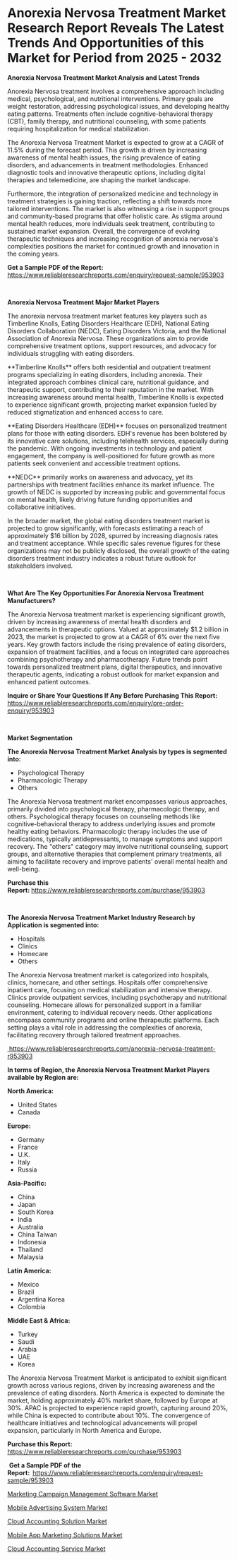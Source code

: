 <p><h1>Anorexia Nervosa Treatment Market Research Report Reveals The Latest Trends And Opportunities of this Market for Period from 2025 - 2032</h1></p><p><strong>Anorexia Nervosa Treatment Market Analysis and Latest Trends</strong></p>
<p><p>Anorexia Nervosa treatment involves a comprehensive approach including medical, psychological, and nutritional interventions. Primary goals are weight restoration, addressing psychological issues, and developing healthy eating patterns. Treatments often include cognitive-behavioral therapy (CBT), family therapy, and nutritional counseling, with some patients requiring hospitalization for medical stabilization. </p><p>The Anorexia Nervosa Treatment Market is expected to grow at a CAGR of 11.5% during the forecast period. This growth is driven by increasing awareness of mental health issues, the rising prevalence of eating disorders, and advancements in treatment methodologies. Enhanced diagnostic tools and innovative therapeutic options, including digital therapies and telemedicine, are shaping the market landscape. </p><p>Furthermore, the integration of personalized medicine and technology in treatment strategies is gaining traction, reflecting a shift towards more tailored interventions. The market is also witnessing a rise in support groups and community-based programs that offer holistic care. As stigma around mental health reduces, more individuals seek treatment, contributing to sustained market expansion. Overall, the convergence of evolving therapeutic techniques and increasing recognition of anorexia nervosa's complexities positions the market for continued growth and innovation in the coming years.</p></p>
<p><strong>Get a Sample PDF of the Report:&nbsp;</strong> <a href="https://www.reliableresearchreports.com/enquiry/request-sample/953903?utm_campaign=7&utm_medium=2&utm_source=Github&utm_content=ia&utm_term=07032025&utm_id=anorexia-nervosa-treatment">https://www.reliableresearchreports.com/enquiry/request-sample/953903</a></p>
<p>&nbsp;</p>
<p><strong>Anorexia Nervosa Treatment Major Market Players</strong></p>
<p><p>The anorexia nervosa treatment market features key players such as Timberline Knolls, Eating Disorders Healthcare (EDH), National Eating Disorders Collaboration (NEDC), Eating Disorders Victoria, and the National Association of Anorexia Nervosa. These organizations aim to provide comprehensive treatment options, support resources, and advocacy for individuals struggling with eating disorders.</p><p>**Timberline Knolls** offers both residential and outpatient treatment programs specializing in eating disorders, including anorexia. Their integrated approach combines clinical care, nutritional guidance, and therapeutic support, contributing to their reputation in the market. With increasing awareness around mental health, Timberline Knolls is expected to experience significant growth, projecting market expansion fueled by reduced stigmatization and enhanced access to care.</p><p>**Eating Disorders Healthcare (EDH)** focuses on personalized treatment plans for those with eating disorders. EDH's revenue has been bolstered by its innovative care solutions, including telehealth services, especially during the pandemic. With ongoing investments in technology and patient engagement, the company is well-positioned for future growth as more patients seek convenient and accessible treatment options.</p><p>**NEDC** primarily works on awareness and advocacy, yet its partnerships with treatment facilities enhance its market influence. The growth of NEDC is supported by increasing public and governmental focus on mental health, likely driving future funding opportunities and collaborative initiatives.</p><p>In the broader market, the global eating disorders treatment market is projected to grow significantly, with forecasts estimating a reach of approximately $16 billion by 2028, spurred by increasing diagnosis rates and treatment acceptance. While specific sales revenue figures for these organizations may not be publicly disclosed, the overall growth of the eating disorders treatment industry indicates a robust future outlook for stakeholders involved.</p></p>
<p>&nbsp;</p>
<p><strong>What Are The Key Opportunities For Anorexia Nervosa Treatment Manufacturers?</strong></p>
<p><p>The Anorexia Nervosa treatment market is experiencing significant growth, driven by increasing awareness of mental health disorders and advancements in therapeutic options. Valued at approximately $1.2 billion in 2023, the market is projected to grow at a CAGR of 6% over the next five years. Key growth factors include the rising prevalence of eating disorders, expansion of treatment facilities, and a focus on integrated care approaches combining psychotherapy and pharmacotherapy. Future trends point towards personalized treatment plans, digital therapeutics, and innovative therapeutic agents, indicating a robust outlook for market expansion and enhanced patient outcomes.</p></p>
<p><strong>Inquire or Share Your Questions If Any Before Purchasing This Report:</strong> <a href="https://www.reliableresearchreports.com/enquiry/pre-order-enquiry/953903?utm_campaign=7&utm_medium=2&utm_source=Github&utm_content=ia&utm_term=07032025&utm_id=anorexia-nervosa-treatment">https://www.reliableresearchreports.com/enquiry/pre-order-enquiry/953903</a></p>
<p>&nbsp;</p>
<p><strong>Market Segmentation</strong></p>
<p><strong>The Anorexia Nervosa Treatment Market Analysis by types is segmented into:</strong></p>
<p><ul><li>Psychological Therapy</li><li>Pharmacologic Therapy</li><li>Others</li></ul></p>
<p><p>The Anorexia Nervosa treatment market encompasses various approaches, primarily divided into psychological therapy, pharmacologic therapy, and others. Psychological therapy focuses on counseling methods like cognitive-behavioral therapy to address underlying issues and promote healthy eating behaviors. Pharmacologic therapy includes the use of medications, typically antidepressants, to manage symptoms and support recovery. The "others" category may involve nutritional counseling, support groups, and alternative therapies that complement primary treatments, all aiming to facilitate recovery and improve patients' overall mental health and well-being.</p></p>
<p><strong>Purchase this Report:&nbsp;</strong><a href="https://www.reliableresearchreports.com/purchase/953903?utm_campaign=7&utm_medium=2&utm_source=Github&utm_content=ia&utm_term=07032025&utm_id=anorexia-nervosa-treatment">https://www.reliableresearchreports.com/purchase/953903</a></p>
<p>&nbsp;</p>
<p><strong>The Anorexia Nervosa Treatment Market Industry Research by Application is segmented into:</strong></p>
<p><ul><li>Hospitals</li><li>Clinics</li><li>Homecare</li><li>Others</li></ul></p>
<p><p>The Anorexia Nervosa treatment market is categorized into hospitals, clinics, homecare, and other settings. Hospitals offer comprehensive inpatient care, focusing on medical stabilization and intensive therapy. Clinics provide outpatient services, including psychotherapy and nutritional counseling. Homecare allows for personalized support in a familiar environment, catering to individual recovery needs. Other applications encompass community programs and online therapeutic platforms. Each setting plays a vital role in addressing the complexities of anorexia, facilitating recovery through tailored treatment approaches.</p></p>
<p><a href="https://www.reliableresearchreports.com/anorexia-nervosa-treatment-r953903?utm_campaign=7&utm_medium=2&utm_source=Github&utm_content=ia&utm_term=07032025&utm_id=anorexia-nervosa-treatment">&nbsp;https://www.reliableresearchreports.com/anorexia-nervosa-treatment-r953903</a></p>
<p><strong>In terms of Region, the Anorexia Nervosa Treatment Market Players available by Region are:</strong></p>
<p>
    <p> <strong> North America: </strong>
        <ul>
            <li>United States</li>
            <li>Canada</li>
        </ul>
        </p> 
    <p> <strong> Europe: </strong>
        <ul>
            <li>Germany</li>
            <li>France</li>
            <li>U.K.</li>
            <li>Italy</li>
            <li>Russia</li>
        </ul>
        </p> 
    <p> <strong> Asia-Pacific: </strong>
        <ul>
            <li>China</li>
            <li>Japan</li>
            <li>South Korea</li>
            <li>India</li>
            <li>Australia</li>
            <li>China Taiwan</li>
            <li>Indonesia</li>
            <li>Thailand</li>
            <li>Malaysia</li>
        </ul>
        </p> 
    <p> <strong> Latin America: </strong>
        <ul>
            <li>Mexico</li>
            <li>Brazil</li>
            <li>Argentina Korea</li>
            <li>Colombia</li>
        </ul>
        </p> 
    <p> <strong> Middle East & Africa: </strong>
        <ul>
            <li>Turkey</li>
            <li>Saudi</li>
            <li>Arabia</li>
            <li>UAE</li>
            <li>Korea</li>
        </ul>
    </p>
    </p>
<p><p>The Anorexia Nervosa Treatment Market is anticipated to exhibit significant growth across various regions, driven by increasing awareness and the prevalence of eating disorders. North America is expected to dominate the market, holding approximately 40% market share, followed by Europe at 30%. APAC is projected to experience rapid growth, capturing around 20%, while China is expected to contribute about 10%. The convergence of healthcare initiatives and technological advancements will propel expansion, particularly in North America and Europe.</p></p>
<p><strong>Purchase this Report: </strong><a href="https://www.reliableresearchreports.com/purchase/953903?utm_campaign=7&utm_medium=2&utm_source=Github&utm_content=ia&utm_term=07032025&utm_id=anorexia-nervosa-treatment">https://www.reliableresearchreports.com/purchase/953903</a></p>
<p>&nbsp;<strong>Get a Sample PDF of the Report:&nbsp;&nbsp;</strong><a href="https://www.reliableresearchreports.com/enquiry/request-sample/953903?utm_campaign=7&utm_medium=2&utm_source=Github&utm_content=ia&utm_term=07032025&utm_id=anorexia-nervosa-treatment">https://www.reliableresearchreports.com/enquiry/request-sample/953903</a></p>
<p><strong></strong></p>
<p><p><a href="https://github.com/jolinolooman/Market-Research-Report-List-1/blob/main/marketing-campaign-management-software-market.md?utm_campaign=7&utm_medium=2&utm_source=Github&utm_content=ia&utm_term=07032025&utm_id=anorexia-nervosa-treatment">Marketing Campaign Management Software Market</a></p><p><a href="https://github.com/alejnaouare/Market-Research-Report-List-1/blob/main/mobile-advertising-system-market.md?utm_campaign=7&utm_medium=2&utm_source=Github&utm_content=ia&utm_term=07032025&utm_id=anorexia-nervosa-treatment">Mobile Advertising System Market</a></p><p><a href="https://github.com/wyettillesr4/Market-Research-Report-List-1/blob/main/cloud-accounting-solution-market.md?utm_campaign=7&utm_medium=2&utm_source=Github&utm_content=ia&utm_term=07032025&utm_id=anorexia-nervosa-treatment">Cloud Accounting Solution Market</a></p><p><a href="https://github.com/fraryatena85/Market-Research-Report-List-1/blob/main/mobile-app-marketing-solutions-market.md?utm_campaign=7&utm_medium=2&utm_source=Github&utm_content=ia&utm_term=07032025&utm_id=anorexia-nervosa-treatment">Mobile App Marketing Solutions Market</a></p><p><a href="https://github.com/bufkamaiahi7/Market-Research-Report-List-1/blob/main/cloud-accounting-service-market.md?utm_campaign=7&utm_medium=2&utm_source=Github&utm_content=ia&utm_term=07032025&utm_id=anorexia-nervosa-treatment">Cloud Accounting Service Market</a></p></p>